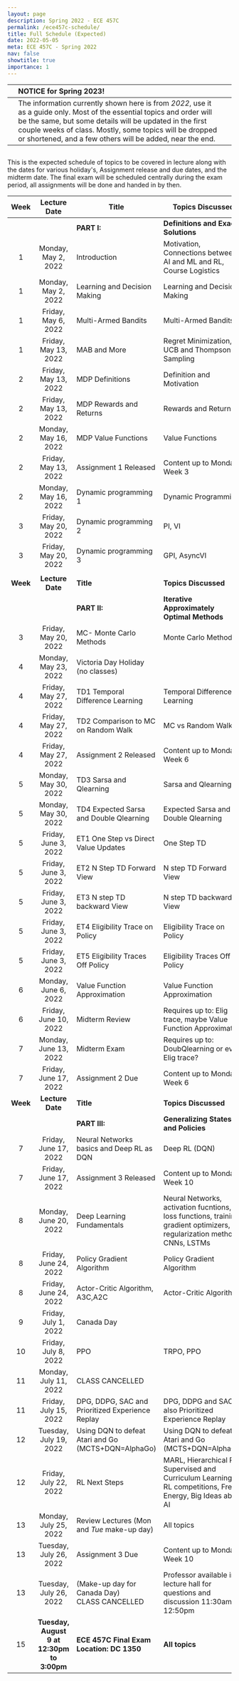 ```yaml
---
layout: page
description: Spring 2022 - ECE 457C
permalink: /ece457c-schedule/
title: Full Schedule (Expected)
date: 2022-05-05
meta: ECE 457C - Spring 2022
nav: false
showtitle: true
importance: 1
---
```


|      | **NOTICE for Spring 2023!**                                  |      |
| ---- | :----------------------------------------------------------- | ---- |
|      | The information currently shown here is from *2022*, use it as a guide only. Most of the essential topics and order will be the same, but some details will be updated in the first couple weeks of class. Mostly, some topics will be dropped or shortened, and a few others will be added, near the end. |      |


## 

This is the expected schedule of topics to be covered in lecture along with the dates for various holiday's, Assignment release and due dates, and the midterm date. The final exam will be scheduled centrally during the exam period, all assignments will be done and handed in by then.



| Week |      Lecture Date       | Title                        | Topics Discussed                                             | Textbook Sections |
| :--: | :---------------------: | ---------------------------- | ------------------------------------------------------------ | :---------------: |
|  |  | **PART I:** | **Definitions and Exact Solutions** |  |
|  1   |   Monday, May 2, 2022   | Introduction                 | Motivation, Connections  between AI and ML and RL, Course Logistics |                   |
|  1   |   Monday, May 2, 2022   | Learning and Decision Making | Learning and Decision Making                                 |                   |
|  1   |   Friday, May 6, 2022   | Multi-Armed Bandits          | Multi-Armed Bandits                                          |    1.1, 1.2, 17.6 |
|  1   |   Friday, May 13, 2022   | MAB and More                 | Regret Minimization, UCB and Thompson Sampling               |                   |
|  2   |   Friday, May 13, 2022   | MDP Definitions              | Definition and Motivation                                    |               3.1 |
|  2   |   Friday, May 13, 2022   | MDP Rewards and Returns      | Rewards and Returns                                          |           3.3-3.4 |
|  2   | Monday, May 16, 2022 | MDP Value Functions          | Value Functions                                              |           3.5-3.6 |
|  2   | Friday, May 13, 2022 | Assignment 1 Released        | Content up to Monday Week 3                                 |                   |
|  2   | Monday, May 16, 2022 | Dynamic programming 1        | Dynamic Programming                                          |           4.0-4.1 |
|  3   | Friday, May 20, 2022 | Dynamic programming 2        | PI, VI                                                       |           4.2-4.4 |
|  3   | Friday, May 20, 2022 | Dynamic programming 3        | GPI, AsyncVI                                                 |              4.4- |
| | |                                                     |                                                              | |
| **Week** |     **Lecture Date**     | **Title**                                           | **Topics Discussed**                                         | **Textbook Sections** |
| | | **PART II:** | **Iterative Approximately Optimal Methods** | |
|    3     |   Friday, May 20, 2022   | MC- Monte Carlo Methods                             | Monte Carlo Methods                                          |                     5 |
|    4     |   Monday, May 23, 2022   | Victoria Day Holiday (no classes)                   |                                                              |                       |
|    4     |            Friday, May 27, 2022            | TD1 Temporal Difference Learning                    | Temporal Difference Learning                                 |                 6.0                 |
|    4     |            Friday, May 27, 2022            | TD2 Comparison to MC on Random Walk                 | MC vs Random Walk                                            |               6.0-6.5               |
|    4     |            Friday, May 27, 2022            | Assignment 2 Released                               | Content up to Monday Week 6                                  |                                     |
|    5     |            Monday, May 30, 2022            | TD3 Sarsa and Qlearning                             | Sarsa and Qlearning                                          |               6.0-6.5               |
|    5     |            Monday, May 30, 2022            | TD4 Expected Sarsa and Double Qlearning             | Expected Sarsa and Double Qlearning                          |                 6.5                 |
|    5     |            Friday, June 3, 2022            | ET1 One Step vs Direct Value Updates                | One Step TD                                                  |             12.1, 12.1              |
|    5     |            Friday, June 3, 2022            | ET2 N Step TD Forward View                          | N step TD Forward View                                       |                                     |
|    5     |            Friday, June 3, 2022            | ET3 N step TD backward View                         | N step TD backward View                                      |                                     |
|    5     |            Friday, June 3, 2022            | ET4 Eligibility Trace on Policy                     | Eligibility Trace on Policy                                  |                                     |
|    5     |            Friday, June 3, 2022            | ET5 Eligibility Traces Off Policy                   | Eligibility Traces Off Policy                                |  |
| 6 | Monday, June 6, 2022 | Value Function Approximation | Value Function Approximation |  |
|    6     |           Friday, June 10, 2022            | Midterm Review                                      | Requires up to: Elig trace,  maybe Value Function Approximation |                None                 |
|    7     |           Monday, June 13, 2022            | Midterm Exam                                        | Requires up to: DoubQlearning or even Elig trace?            |                                     |
|    7     |           Friday, June 17, 2022            | Assignment 2 Due                                    | Content up to Monday Week 6                                  |                None                 |
| **Week** |              **Lecture Date**              | **Title**                                           | **Topics Discussed**                                         |        **Textbook Sections**        |
|          |                                            | **PART III:**                                       | **Generalizing States and Policies**                         |                                     |
|    7     |           Friday, June 17, 2022            | Neural Networks basics and Deep RL as DQN           | Deep RL (DQN)                                                |                                     |
|    7     |           Friday, June 17, 2022            | Assignment 3 Released                               | Content up to Monday Week 10                                 |                                     |
|    8     |           Monday, June 20, 2022            | Deep Learning Fundamentals                          | Neural Networks, activation fucntions, loss functions,  training, gradient optimizers, regularization methods, CNNs, LSTMs |                                     |
|    8     |           Friday, June 24, 2022            | Policy Gradient Algorithm                           | Policy Gradient Algorithm                                    |           13.1,13.2,13.65           |
|    8     |           Friday, June 24, 2022            | Actor-Critic Algorithm, A3C,A2C                     | Actor-Critic Algorithm                                       |                                     |
|    9     |            Friday, July 1, 2022            | Canada Day                                          |                                                              |                                     |
|    10    |            Friday, July 8, 2022            | PPO                                                 | TRPO, PPO                                                    |                                     |
|    11    |           Monday, July 11, 2022            | CLASS CANCELLED                                     |                                                              |                                     |
|    11    |           Friday, July 15, 2022            | DPG, DDPG, SAC and Prioritized Experience Replay    | DPG, DDPG and SAC; also Prioritized Experience Replay        |                                     |
|    12    |           Tuesday, July 19, 2022           | Using DQN to defeat Atari and Go (MCTS+DQN=AlphaGo) | Using DQN to defeat Atari and Go (MCTS+DQN=AlphaGo)          |                                     |
|    12    |           Friday, July 22, 2022            | RL Next Steps                                       | MARL, Hierarchical RL, Supervised and Curriculum  Learning, RL competitions, Free  Energy, Big Ideas about AI | https://gingkoapp.com/rl-next-steps |
|    13    |           Monday, July 25, 2022            | Review Lectures (Mon and *Tue* make-up day)         | All topics                                                   |                                     |
|    13    |           Tuesday, July 26, 2022           | Assignment 3 Due                                    | Content up to Monday Week 10                                 |                                     |
|    13    |           Tuesday, July 26, 2022           | (Make-up day for Canada Day)<br />CLASS CANCELLED   | Professor available in lecture hall for questions and discussion 11:30am - 12:50pm |                       |
|    15    |           **Tuesday, August 9 at 12:30pm to 3:00pm**           | **ECE 457C Final Exam<br />Location: DC 1350** | **All topics**                |                       |

